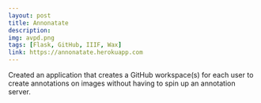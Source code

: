 ```yaml
---
layout: post
title: Annonatate
description: 
img: avpd.png
tags: [Flask, GitHub, IIIF, Wax]
link: https://annonatate.herokuapp.com
---
```

Created an application that creates a GitHub workspace(s) for each user to create annotations on images without having to spin up an annotation server.

